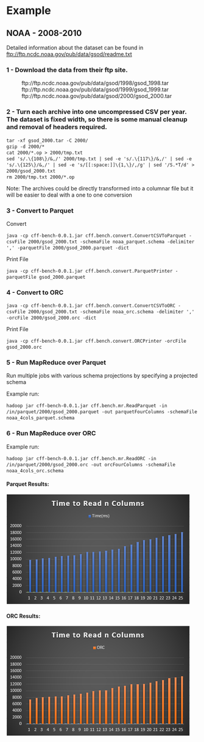 # Example

## NOAA - 2008-2010

Detailed information about the dataset can be found in ftp://ftp.ncdc.noaa.gov/pub/data/gsod/readme.txt

### 1 - Download the data from their ftp site.

<dl>
  <dd>ftp://ftp.ncdc.noaa.gov/pub/data/gsod/1998/gsod_1998.tar</dd>
  <dd>ftp://ftp.ncdc.noaa.gov/pub/data/gsod/1999/gsod_1999.tar</dd>
  <dd>ftp://ftp.ncdc.noaa.gov/pub/data/gsod/2000/gsod_2000.tar</dd>
</dl>

### 2 - Turn each archive into one uncompressed CSV per year. The dataset is fixed width, so there is some manual cleanup and removal of headers required.

```
tar -xf gsod_2000.tar -C 2000/
gzip -d 2000/*
cat 2000/*.op > 2000/tmp.txt
sed 's/.\{108\}/&,/' 2000/tmp.txt | sed -e 's/.\{117\}/&,/' | sed -e 's/.\{125\}/&,/' | sed -e 's/[[:space:]]\{1,\}/,/g' | sed '/S.*T/d' > 2000/gsod_2000.txt
rm 2000/tmp.txt 2000/*.op
```

Note: The archives could be directly transformed into a columnar file but it will be easier to deal with a one to one conversion

### 3 - Convert to Parquet

Convert

```
java -cp cff-bench-0.0.1.jar cff.bench.convert.ConvertCSVToParquet -csvFile 2000/gsod_2000.txt -schemaFile noaa_parquet.schema -delimiter ',' -parquetFile 2000/gsod_2000.parquet -dict
```

Print File

```
java -cp cff-bench-0.0.1.jar cff.bench.convert.ParquetPrinter -parquetFile gsod_2000.parquet
```

### 4 - Convert to ORC

```
java -cp cff-bench-0.0.1.jar cff.bench.convert.ConvertCSVToORC -csvFile 2000/gsod_2000.txt -schemaFile noaa_orc.schema -delimiter ',' -orcFile 2000/gsod_2000.orc -dict
```

Print File

```
java -cp cff-bench-0.0.1.jar cff.bench.convert.ORCPrinter -orcFile gsod_2000.orc
```

### 5 - Run MapReduce over Parquet

Run multiple jobs with various schema projections by specifying a projected schema

Example run:
```
hadoop jar cff-bench-0.0.1.jar cff.bench.mr.ReadParquet -in /in/parquet/2000/gsod_2000.parquet -out parquetFourColumns -schemaFile noaa_4cols_parquet.schema
```

### 6 - Run MapReduce over ORC

Example run:
```
hadoop jar cff-bench-0.0.1.jar cff.bench.mr.ReadORC -in /in/parquet/2000/gsod_2000.orc -out orcFourColumns -schemaFile noaa_4cols_orc.schema
```

#### Parquet Results:
![Alt text](/img/parquetResults.png?raw=true "Parquet Results Chart")

#### ORC Results:
![Alt text](/img/orcResults.png?raw=true "ORC Results Chart")
